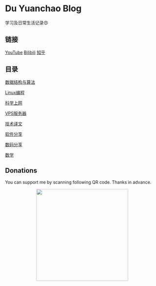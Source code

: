 # Du Yuanchao Blog

学习及日常生活记录😍

## 链接
[YouTube](https://www.youtube.com/c/CSWikiTech) [Bilibili](https://space.bilibili.com/330911815) [知乎](https://www.zhihu.com/people/shellhub)

## 目录
[数据结构与算法](https://github.com/shellhub/blog/labels/%E6%95%B0%E6%8D%AE%E7%BB%93%E6%9E%84%E4%B8%8E%E7%AE%97%E6%B3%95)

[Linux编程](https://github.com/shellhub/blog/labels/Linux%E7%BC%96%E7%A8%8B)

[科学上网](https://github.com/shellhub/blog/labels/%E7%A7%91%E5%AD%A6%E4%B8%8A%E7%BD%91)

[VPS服务器](https://github.com/shellhub/blog/labels/VPS%E6%9C%8D%E5%8A%A1%E5%99%A8)

[技术译文](https://github.com/shellhub/blog/labels/%E6%8A%80%E6%9C%AF%E8%AF%91%E6%96%87)

[软件分享](https://github.com/shellhub/blog/labels/%E8%BD%AF%E4%BB%B6%E5%88%86%E4%BA%AB)

[数码分享](https://github.com/shellhub/blog/labels/%E6%95%B0%E7%A0%81%E5%88%86%E4%BA%AB)

[数学](https://github.com/shellhub/blog/labels/%E6%95%B0%E5%AD%A6)


## Donations
You can support me by scanning following QR code. Thanks in advance.
<div align=center><img src="https://github.com/shellhub/shellhub/raw/master/donate.png" width = "300" div align=center />

